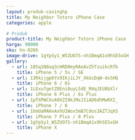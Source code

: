 ```yaml
---
layout: produk-casinghp
title: My Neighbor Totoro iPhone Case
categories: apple

# Produk
product-title: My Neighbor Totoro iPhone Case
harga: 90000
sku: hn-0266
image-drive: 1gYpSy1_W5ZUO7S-nh1BmqA1x9hSE5xGH
gallery:
  - url: 185q1N8aq3cHRD0myRAeAvZhTzuikcRfb
    title: iPhone 5 / 5s / SE
  - url: 13Rkijgp6Yx9IkjiLJY_XkGcDqW-dxSHQ
    title: iPhone 6 / 6s
  - url: 1LExu7getZ8Eni8uyL5dE_M4qJEU8bXlr
    title: iPhone 6 Plus / 6s Plus
  - url: 1pTXPWCXvA9XZI9kJMxJIiAD6dhMwRXI_
    title: iPhone 7 / 8
  - url: 1hmUaMAHxAxhU1Wox5mB7Cdos3AZTJqXS
    title: iPhone 7 Plus / 8 Plus
  - url: 1gYpSy1_W5ZUO7S-nh1BmqA1x9hSE5xGH
    title: iPhone X
---
```

